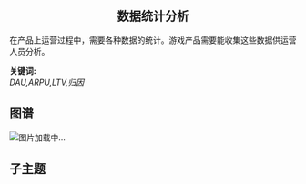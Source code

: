 <h2 align="center">数据统计分析</h2>
<p>
在产品上运营过程中，需要各种数据的统计。游戏产品需要能收集这些数据供运营人员分析。
</p>

**关键词:**<br/> 
*DAU,ARPU,LTV,归因*

## 图谱
![图片加载中...](https://github.com/gonglei007/GameDevMind/blob/main/exports/5.2.2.数据统计分析.png?raw=true)

## 子主题
